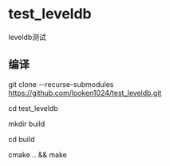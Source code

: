 # test_leveldb

leveldb测试

## 编译

git clone --recurse-submodules https://github.com/looken1024/test_leveldb.git

cd test_leveldb

mkdir build

cd build

cmake .. && make


